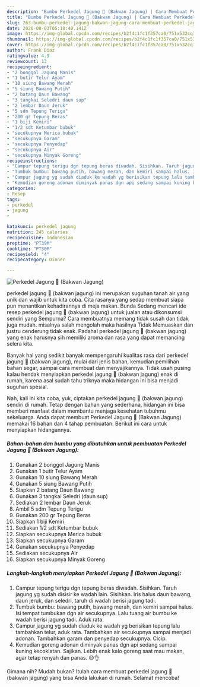 ```yaml
---
description: "Bumbu Perkedel Jagung 🌽 (Bakwan Jagung) | Cara Membuat Perkedel Jagung 🌽 (Bakwan Jagung) Yang Paling Enak"
title: "Bumbu Perkedel Jagung 🌽 (Bakwan Jagung) | Cara Membuat Perkedel Jagung 🌽 (Bakwan Jagung) Yang Paling Enak"
slug: 263-bumbu-perkedel-jagung-bakwan-jagung-cara-membuat-perkedel-jagung-bakwan-jagung-yang-paling-enak
date: 2020-08-03T05:10:40.141Z
image: https://img-global.cpcdn.com/recipes/b2f4c1fc1f357ca0/751x532cq70/perkedel-jagung-🌽-bakwan-jagung-foto-resep-utama.jpg
thumbnail: https://img-global.cpcdn.com/recipes/b2f4c1fc1f357ca0/751x532cq70/perkedel-jagung-🌽-bakwan-jagung-foto-resep-utama.jpg
cover: https://img-global.cpcdn.com/recipes/b2f4c1fc1f357ca0/751x532cq70/perkedel-jagung-🌽-bakwan-jagung-foto-resep-utama.jpg
author: Frank Diaz
ratingvalue: 4.9
reviewcount: 13
recipeingredient:
- "2 bonggol Jagung Manis"
- "1 butir Telur Ayam"
- "10 siung Bawang Merah"
- "5 siung Bawang Putih"
- "2 batang Daun Bawang"
- "3 tangkai Seledri daun sup"
- "2 lembar Daun Jeruk"
- "5 sdm Tepung Terigu"
- "200 gr Tepung Beras"
- "1 biji Kemiri"
- "1/2 sdt Ketumbar bubuk"
- "secukupnya Merica bubuk"
- "secukupnya Garam"
- "secukupnya Penyedap"
- "secukupnya Air"
- "secukupnya Minyak Goreng"
recipeinstructions:
- "Campur tepung terigu dgn tepung beras diwadah. Sisihkan. Taruh jagung yg sudah disisir ke wadah lain. Sisihkan. Iris halus daun bawang, daun jeruk, dan seledri, taruh di wadah berisi jagung tadi."
- "Tumbuk bumbu: bawang putih, bawang merah, dan kemiri sampai halus. Isi tempat tumbukan dgn air secukupnya. Lalu tuang air bumbu ke wadah berisi jagung tadi. Aduk rata."
- "Campur jagung yg sudah diaduk ke wadah yg berisikan tepung lalu tambahkan telur, aduk rata. Tambahkan air secukupnya sampai menjadi adonan. Tambahkan garam dan penyedap secukupnya. Cicip."
- "Kemudian goreng adonan diminyak panas dgn api sedang sampai kuning kecoklatan. Sajikan. Lebih enak kalo goreng saat mau makan, agar tetap renyah dan panas. 😍👌"
categories:
- Resep
tags:
- perkedel
- jagung
- 

katakunci: perkedel jagung  
nutrition: 245 calories
recipecuisine: Indonesian
preptime: "PT39M"
cooktime: "PT30M"
recipeyield: "4"
recipecategory: Dinner

---
```



![Perkedel Jagung 🌽 (Bakwan Jagung)](https://img-global.cpcdn.com/recipes/b2f4c1fc1f357ca0/751x532cq70/perkedel-jagung-🌽-bakwan-jagung-foto-resep-utama.jpg)


perkedel jagung 🌽 (bakwan jagung) ini merupakan suguhan tanah air yang unik dan wajib untuk kita coba. Cita rasanya yang sedap membuat siapa pun menantikan kehadirannya di meja makan.
Bunda Sedang mencari ide resep perkedel jagung 🌽 (bakwan jagung) untuk jualan atau dikonsumsi sendiri yang Sempurna? Cara membuatnya memang tidak susah dan tidak juga mudah. misalnya salah mengolah maka hasilnya Tidak Memuaskan dan justru cenderung tidak enak. Padahal perkedel jagung 🌽 (bakwan jagung) yang enak harusnya sih memiliki aroma dan rasa yang dapat memancing selera kita.

Banyak hal yang sedikit banyak mempengaruhi kualitas rasa dari perkedel jagung 🌽 (bakwan jagung), mulai dari jenis bahan, kemudian pemilihan bahan segar, sampai cara membuat dan menyajikannya. Tidak usah pusing kalau hendak menyiapkan perkedel jagung 🌽 (bakwan jagung) enak di rumah, karena asal sudah tahu triknya maka hidangan ini bisa menjadi suguhan spesial.




Nah, kali ini kita coba, yuk, ciptakan perkedel jagung 🌽 (bakwan jagung) sendiri di rumah. Tetap dengan bahan yang sederhana, hidangan ini bisa memberi manfaat dalam membantu menjaga kesehatan tubuhmu sekeluarga. Anda dapat membuat Perkedel Jagung 🌽 (Bakwan Jagung) memakai 16 bahan dan 4 tahap pembuatan. Berikut ini cara untuk menyiapkan hidangannya.

<!--inarticleads1-->

##### Bahan-bahan dan bumbu yang dibutuhkan untuk pembuatan Perkedel Jagung 🌽 (Bakwan Jagung):

1. Gunakan 2 bonggol Jagung Manis
1. Gunakan 1 butir Telur Ayam
1. Gunakan 10 siung Bawang Merah
1. Gunakan 5 siung Bawang Putih
1. Siapkan 2 batang Daun Bawang
1. Gunakan 3 tangkai Seledri (daun sup)
1. Sediakan 2 lembar Daun Jeruk
1. Ambil 5 sdm Tepung Terigu
1. Gunakan 200 gr Tepung Beras
1. Siapkan 1 biji Kemiri
1. Sediakan 1/2 sdt Ketumbar bubuk
1. Siapkan secukupnya Merica bubuk
1. Siapkan secukupnya Garam
1. Gunakan secukupnya Penyedap
1. Sediakan secukupnya Air
1. Siapkan secukupnya Minyak Goreng




<!--inarticleads2-->

##### Langkah-langkah menyiapkan Perkedel Jagung 🌽 (Bakwan Jagung):

1. Campur tepung terigu dgn tepung beras diwadah. Sisihkan. Taruh jagung yg sudah disisir ke wadah lain. Sisihkan. Iris halus daun bawang, daun jeruk, dan seledri, taruh di wadah berisi jagung tadi.
1. Tumbuk bumbu: bawang putih, bawang merah, dan kemiri sampai halus. Isi tempat tumbukan dgn air secukupnya. Lalu tuang air bumbu ke wadah berisi jagung tadi. Aduk rata.
1. Campur jagung yg sudah diaduk ke wadah yg berisikan tepung lalu tambahkan telur, aduk rata. Tambahkan air secukupnya sampai menjadi adonan. Tambahkan garam dan penyedap secukupnya. Cicip.
1. Kemudian goreng adonan diminyak panas dgn api sedang sampai kuning kecoklatan. Sajikan. Lebih enak kalo goreng saat mau makan, agar tetap renyah dan panas. 😍👌




Gimana nih? Mudah bukan? Itulah cara membuat perkedel jagung 🌽 (bakwan jagung) yang bisa Anda lakukan di rumah. Selamat mencoba!
